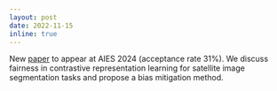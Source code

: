 ```yaml
---
layout: post
date: 2022-11-15
inline: true
---
```


New [paper](https://arxiv.org/pdf/2211.08672) to appear at AIES 2024 (acceptance rate 31%). We discuss fairness in contrastive representation learning for satellite image segmentation tasks and propose a bias mitigation method.
